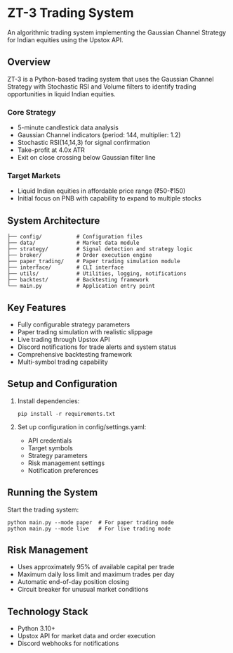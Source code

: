 # ZT-3 Trading System

An algorithmic trading system implementing the Gaussian Channel Strategy for Indian equities using the Upstox API.

## Overview

ZT-3 is a Python-based trading system that uses the Gaussian Channel Strategy with Stochastic RSI and Volume filters to identify trading opportunities in liquid Indian equities.

### Core Strategy

- 5-minute candlestick data analysis
- Gaussian Channel indicators (period: 144, multiplier: 1.2)
- Stochastic RSI(14,14,3) for signal confirmation
- Take-profit at 4.0x ATR
- Exit on close crossing below Gaussian filter line

### Target Markets

- Liquid Indian equities in affordable price range (₹50-₹150)
- Initial focus on PNB with capability to expand to multiple stocks

## System Architecture

```
├── config/           # Configuration files
├── data/             # Market data module
├── strategy/         # Signal detection and strategy logic
├── broker/           # Order execution engine
├── paper_trading/    # Paper trading simulation module
├── interface/        # CLI interface
├── utils/            # Utilities, logging, notifications
├── backtest/         # Backtesting framework
└── main.py           # Application entry point
```

## Key Features

- Fully configurable strategy parameters
- Paper trading simulation with realistic slippage
- Live trading through Upstox API
- Discord notifications for trade alerts and system status
- Comprehensive backtesting framework
- Multi-symbol trading capability

## Setup and Configuration

1. Install dependencies:
   ```
   pip install -r requirements.txt
   ```

2. Set up configuration in config/settings.yaml:
   - API credentials
   - Target symbols
   - Strategy parameters
   - Risk management settings
   - Notification preferences

## Running the System

Start the trading system:
```
python main.py --mode paper  # For paper trading mode
python main.py --mode live   # For live trading mode
```

## Risk Management

- Uses approximately 95% of available capital per trade
- Maximum daily loss limit and maximum trades per day
- Automatic end-of-day position closing
- Circuit breaker for unusual market conditions

## Technology Stack

- Python 3.10+
- Upstox API for market data and order execution
- Discord webhooks for notifications

